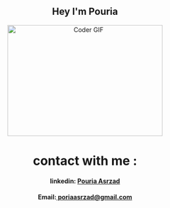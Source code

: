 <div align="center">
<h2 >Hey I'm Pouria</h2>

<img alt="Coder GIF" height=250 width=350 src="https://images.squarespace-cdn.com/content/v1/5769fc401b631bab1addb2ab/1541580611624-TE64QGKRJG8SWAIUS7NS/ke17ZwdGBToddI8pDm48kPoswlzjSVMM-SxOp7CV59BZw-zPPgdn4jUwVcJE1ZvWQUxwkmyExglNqGp0IvTJZamWLI2zvYWH8K3-s_4yszcp2ryTI0HqTOaaUohrI8PI6FXy8c9PWtBlqAVlUS5izpdcIXDZqDYvprRqZ29Pw0o/coding-freak.gif" />
<h1>contact with me :</h1>
<h4>linkedin:  <a target"_blank" href="https://www.linkedin.com/in/pouria-asrzad-70a679253/"> Pouria Asrzad</a></h4>
<h4> Email:<a href="mailto:poriaasrzad@gmail.com"> poriaasrzad@gmail.com</a></h4> <br/>  

</div>
